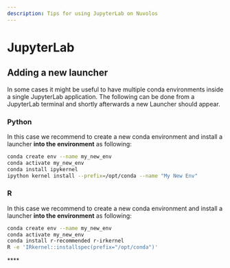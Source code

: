 ```yaml
---
description: Tips for using JupyterLab on Nuvolos
---
```


# JupyterLab

## Adding a new launcher

In some cases it might be useful to have multiple conda environments inside a single JupyterLab application. The following can be done from a JupyterLab terminal and shortly afterwards a new Launcher should appear.

### Python

In this case we recommend to create a new conda environment and install a launcher **into the environment** as following:

```bash
conda create env --name my_new_env
conda activate my_new_env
conda install ipykernel
ipython kernel install --prefix=/opt/conda --name "My New Env"
```

### R

In this case we recommend to create a new conda environment and install a launcher **into the environment** as following:

```bash
conda create env --name my_new_env
conda activate my_new_env
conda install r-recommended r-irkernel
R -e 'IRkernel::installspec(prefix="/opt/conda")'
```

\*\*\*\*

### 

